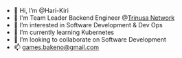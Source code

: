 - 👋 Hi, I’m @Hari-Kiri
- 🏢 I'm Team Leader Backend Engineer @[Trinusa Network](https://www.trinusanetwork.com/ "Trading and Mining Company - Ship various Indonesian raw material non-mineral through nation")
- 👀 I’m interested in Software Development & Dev Ops
- 🌱 I’m currently learning Kubernetes
- 💞️ I’m looking to collaborate on Software Development
- 📫 games.bakeno@gmail.com
